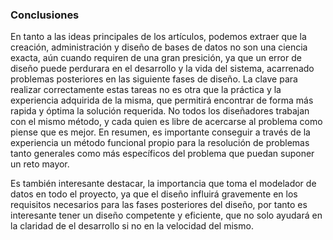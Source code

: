 ### Conclusiones

En tanto a las ideas principales de los artículos, podemos extraer que la creación, administración y diseño de bases de datos no
son una ciencia exacta, aún cuando requiren de una gran presición, ya que un error de diseño puede perdurara en el desarrollo y
la vida del sistema, acarrenado problemas posteriores en las siguiente fases de diseño. La clave para realizar correctamente estas
tareas no es otra que la práctica y la experiencia adquirida de la misma, que permitirá encontrar de forma más rapida y óptima la solución requerida. No todos los diseñadores trabajan con el mismo método, y cada quien es libre de acercarse al problema como piense que es mejor. En resumen, es importante conseguir a través de la experiencia un método funcional propio para la resolución de problemas tanto generales como más específicos del problema que puedan suponer un reto mayor.

Es también interesante destacar, la importancia que toma el modelador de datos en todo el proyecto, ya que el diseño influirá gravemente en los requisitos necesarios para las fases posteriores del diseño, por tanto es interesante tener un diseño competente
y eficiente, que no solo ayudará en la claridad de el desarrollo si no en la velocidad del mismo.
